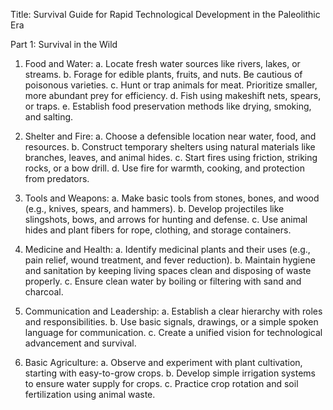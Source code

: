Title: Survival Guide for Rapid Technological Development in the Paleolithic Era

Part 1: Survival in the Wild

1. Food and Water:
  a. Locate fresh water sources like rivers, lakes, or streams.
  b. Forage for edible plants, fruits, and nuts. Be cautious of poisonous varieties.
  c. Hunt or trap animals for meat. Prioritize smaller, more abundant prey for efficiency.
  d. Fish using makeshift nets, spears, or traps.
  e. Establish food preservation methods like drying, smoking, and salting.

2. Shelter and Fire:
  a. Choose a defensible location near water, food, and resources.
  b. Construct temporary shelters using natural materials like branches, leaves, and animal hides.
  c. Start fires using friction, striking rocks, or a bow drill.
  d. Use fire for warmth, cooking, and protection from predators.

3. Tools and Weapons:
  a. Make basic tools from stones, bones, and wood (e.g., knives, spears, and hammers).
  b. Develop projectiles like slingshots, bows, and arrows for hunting and defense.
  c. Use animal hides and plant fibers for rope, clothing, and storage containers.

4. Medicine and Health:
  a. Identify medicinal plants and their uses (e.g., pain relief, wound treatment, and fever reduction).
  b. Maintain hygiene and sanitation by keeping living spaces clean and disposing of waste properly.
  c. Ensure clean water by boiling or filtering with sand and charcoal.

5. Communication and Leadership:
  a. Establish a clear hierarchy with roles and responsibilities.
  b. Use basic signals, drawings, or a simple spoken language for communication.
  c. Create a unified vision for technological advancement and survival.

6. Basic Agriculture:
  a. Observe and experiment with plant cultivation, starting with easy-to-grow crops.
  b. Develop simple irrigation systems to ensure water supply for crops.
  c. Practice crop rotation and soil fertilization using animal waste.


